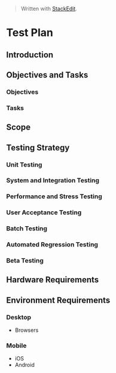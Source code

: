 
> Written with [StackEdit](https://stackedit.io/).

# Test Plan
## Introduction
## Objectives and Tasks
### Objectives
### Tasks
## Scope
## Testing Strategy
### Unit Testing
### System and Integration Testing
### Performance and Stress Testing
### User Acceptance Testing
### Batch Testing
### Automated Regression Testing
### Beta Testing
## Hardware Requirements
## Environment Requirements
### Desktop
- Browsers
### Mobile
- iOS
- Android




<!--stackedit_data:
eyJoaXN0b3J5IjpbMjA1NTAyMjA4LDczMDk5ODExNl19
-->